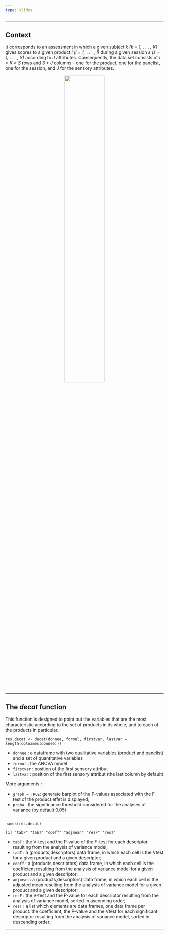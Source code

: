 ```yaml
---
type: slides
---
```


---

## Context

It corresponds to an assessment in which a given subject _k (k = 1, . . . , K)_ gives scores to a given product _i (i = 1, . . . , I)_ during a given session _s (s = 1, . . . , S)_ according to _J_ attributes. Consequently, the data set consists of _I × K × S_ rows and _3 + J_ columns - one for the product, one for the panelist, one for the session, and J for the sensory attributes. 

<center><img src="/matriceANOVA.JPG" width="50%" /></center>

---

## The _decat_ function

This function is designed to point out the variables that are the most characteristic according to the set of products in its whole, and to each of the products in particular. 

```{r}
res.decat <- decat(donnee, formul, firstvar, lastvar = length(colnames(donnee)))

```
- `donnee` : a dataframe with two qualitative variables (product and panelist) and a set of quantitative variables
- `formul` : the ANOVA model
- `firstvar` : position of the first sensory attribut
- `lastvar` : position of the first sensory attribut (the last column by default)

More arguments : 

- `graph = TRUE`: generate barplot of the P-values associated with the F-test of the product effet is displayed;
- `proba` : the significance threshold considered for the analyses of variance (by default 0.05)

---

```{r}
names(res.decat)

```
```{out}
[1] "tabF" "tabT" "coeff" "adjmean" "resF" "resT"

```
- `tabF` : the V-test and the P-value of the F-test for each descriptor resulting from the analysis of variance model;
- `tabT` : a (products,descriptors) data frame, in which each cell is the Vtest for a given product and a given descriptor;
- `coeff` : a (products,descriptors) data frame, in which each cell is the coefficient resulting from the analysis of variance model for a given product and a given descriptor;
- `adjmean` : a (products,descriptors) data frame, in which each cell is the adjusted mean resulting from the analysis of variance model for a given product and a given descriptor;
- `resF` : the V-test and the P-value for each descriptor resulting from the analysis of variance model, sorted in ascending order;
- `resT` : a list which elements are data frames, one data frame per product: the coefficient, the P-value and the Vtest for each significant descriptor resulting from the analysis of variance model, sorted in descending order.
---







